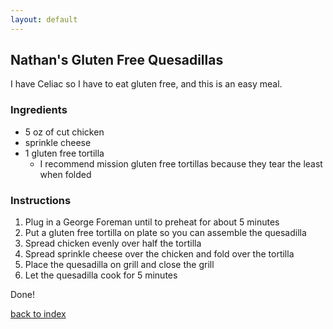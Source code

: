 ```yaml
---
layout: default
---
```


<!---
This is a comment. Note the triple dash to start, but double to end
-->

## Nathan's Gluten Free Quesadillas
<!---
Put your name or github username somewhere
Username: nSalazar28
-->
I have Celiac so I have to eat gluten free, and this is an easy meal.

### Ingredients
- 5 oz of cut chicken
- sprinkle cheese
- 1 gluten free tortilla
    - I recommend mission gluten free tortillas because they tear the least when folded


### Instructions
1. Plug in a George Foreman until to preheat for about 5 minutes
2. Put a gluten free tortilla on plate so you can assemble the quesadilla
3. Spread chicken evenly over half the tortilla 
4. Spread sprinkle cheese over the chicken and fold over the tortilla
5. Place the quesadilla on grill and close the grill
6. Let the quesadilla cook for 5 minutes

Done!

<!--
Keep this link to return to the index
-->
[back to index](../)